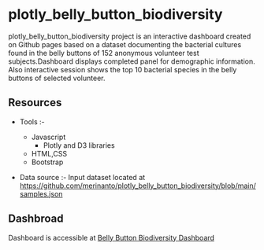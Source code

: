 # plotly_belly_button_biodiversity
plotly_belly_button_biodiversity project  is an interactive dashboard created on Github pages based on a dataset documenting the bacterial cultures found in the belly buttons of 152 anonymous volunteer test subjects.Dashboard displays completed panel for demographic information. Also interactive session shows the  top 10 bacterial species in the belly buttons of selected volunteer.
## Resources

- Tools :-

  - Javascript 
    - Plotly  and D3 libraries 
  - HTML,CSS
  - Bootstrap
 
 - Data source :- Input dataset located at https://github.com/merinanto/plotly_belly_button_biodiversity/blob/main/samples.json
 
 ## Dashbroad 

 Dashboard is accessible at [Belly Button Biodiversity Dashboard](https://merinanto.github.io/plotly_belly_button_biodiversity/)
 
